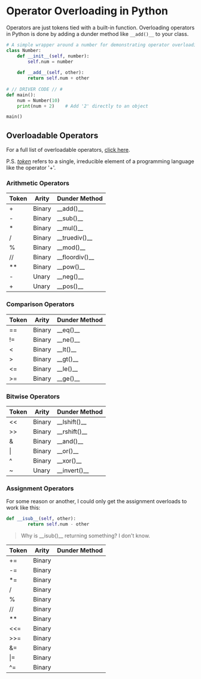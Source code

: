 # Operator Overloading in Python
Operators are just tokens tied with a built-in function. Overloading operators in Python is done by adding a dunder method like `__add()__` to your class.

```Python
# A simple wrapper around a number for demonstrating operator overloading
class Number:
    def __init__(self, number):
        self.num = number
        
    def __add__(self, other):
        return self.num + other
        
# // DRIVER CODE // #
def main():
    num = Number(10)
    print(num + 2)    # Add '2' directly to an object

main()
```

## Overloadable Operators
For a full list of overloadable operators, [click here](https://docs.python.org/3/library/operator.html#mapping-operators-to-functions).

P.S. _[token](https://techterms.com/definition/token)_ refers to a single, irreducible element of a programming language like the operator '+'.

### Arithmetic Operators
| Token | Arity | Dunder Method |
| ----- | ----- | ------------- | 
| + | Binary | \_\_add()\_\_ |
| - | Binary | \_\_sub()\_\_ | 
| * | Binary | \_\_mul()\_\_ | 
| / | Binary | \_\_truediv()\_\_ | 
| % | Binary | \_\_mod()\_\_ | 
| // | Binary | \_\_floordiv()\_\_ | 
| \*\* | Binary | \_\_pow()\_\_ | 
| - | Unary | \_\_neg()\_\_ |
| + | Unary | \_\_pos()\_\_ |

### Comparison Operators
| Token | Arity | Dunder Method |
| ------ | ----- | ------------- | 
| == | Binary | \_\_eq()\_\_ |
| != | Binary | \_\_ne()\_\_ | 
| < | Binary | \_\_lt()\_\_ | 
| > | Binary | \_\_gt()\_\_ | 
| <= | Binary | \_\_le()\_\_ | 
| >= | Binary | \_\_ge()\_\_ | 

### Bitwise Operators
| Token | Arity | Dunder Method |
| ----- | ----- | ------------- | 
| << | Binary | \_\_lshift()\_\_  |
| >> | Binary | \_\_rshift()\_\_ | 
| & | Binary | \_\_and()\_\_ | 
| \| | Binary | \_\_or()\_\_ | 
| ^ | Binary | \_\_xor()\_\_ | 
| ~ | Unary | \_\_invert()\_\_ | 

### Assignment Operators
For some reason or another, I could only get the assignment overloads to work like this:
```Python
def __isub__(self, other):
        return self.num - other
```
> Why is \_\_isub()\_\_ returning something? I don't know.

| Token | Arity | Dunder Method |
| ------ | ----- | ------------- | 
| += | Binary |  |
| -= | Binary |  | 
| \*= | Binary |  | 
| / | Binary |  | 
| % | Binary |  | 
| // | Binary |  | 
| \*\* | Binary |  | 
| <<= | Binary |  | 
| >>= | Binary |  | 
| &= | Binary |  | 
| \|= | Binary |  | 
| ^= | Binary |  | 
